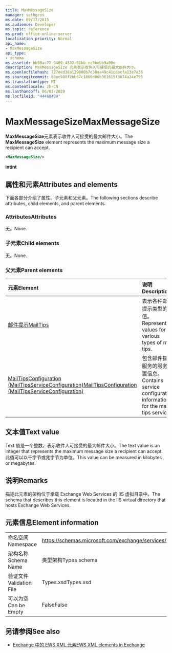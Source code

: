 ```yaml
---
title: MaxMessageSize
manager: sethgros
ms.date: 09/17/2015
ms.audience: Developer
ms.topic: reference
ms.prod: office-online-server
localization_priority: Normal
api_name:
- MaxMessageSize
api_type:
- schema
ms.assetid: bb98ac72-9409-4332-81bb-ee3bebb9a00e
description: MaxMessageSize 元素表示收件人可接受的最大邮件大小。
ms.openlocfilehash: 727eed38a129800b7d38aa49c41cdacfa13e7a36
ms.sourcegitcommit: 88ec988f2bb67c1866d06b361615f3674a24e795
ms.translationtype: MT
ms.contentlocale: zh-CN
ms.lasthandoff: 06/03/2020
ms.locfileid: "44468409"
---
```

# <a name="maxmessagesize"></a><span data-ttu-id="122cb-103">MaxMessageSize</span><span class="sxs-lookup"><span data-stu-id="122cb-103">MaxMessageSize</span></span>

<span data-ttu-id="122cb-104">**MaxMessageSize**元素表示收件人可接受的最大邮件大小。</span><span class="sxs-lookup"><span data-stu-id="122cb-104">The **MaxMessageSize** element represents the maximum message size a recipient can accept.</span></span> 
  
```XML
<MaxMessageSize/>
```

 <span data-ttu-id="122cb-105">**int**</span><span class="sxs-lookup"><span data-stu-id="122cb-105">**int**</span></span>
## <a name="attributes-and-elements"></a><span data-ttu-id="122cb-106">属性和元素</span><span class="sxs-lookup"><span data-stu-id="122cb-106">Attributes and elements</span></span>

<span data-ttu-id="122cb-107">下面各部分介绍了属性、子元素和父元素。</span><span class="sxs-lookup"><span data-stu-id="122cb-107">The following sections describe attributes, child elements, and parent elements.</span></span>
  
### <a name="attributes"></a><span data-ttu-id="122cb-108">Attributes</span><span class="sxs-lookup"><span data-stu-id="122cb-108">Attributes</span></span>

<span data-ttu-id="122cb-109">无。</span><span class="sxs-lookup"><span data-stu-id="122cb-109">None.</span></span>
  
### <a name="child-elements"></a><span data-ttu-id="122cb-110">子元素</span><span class="sxs-lookup"><span data-stu-id="122cb-110">Child elements</span></span>

<span data-ttu-id="122cb-111">无。</span><span class="sxs-lookup"><span data-stu-id="122cb-111">None.</span></span>
  
### <a name="parent-elements"></a><span data-ttu-id="122cb-112">父元素</span><span class="sxs-lookup"><span data-stu-id="122cb-112">Parent elements</span></span>

|<span data-ttu-id="122cb-113">**元素**</span><span class="sxs-lookup"><span data-stu-id="122cb-113">**Element**</span></span>|<span data-ttu-id="122cb-114">**说明**</span><span class="sxs-lookup"><span data-stu-id="122cb-114">**Description**</span></span>|
|:-----|:-----|
|[<span data-ttu-id="122cb-115">邮件提示</span><span class="sxs-lookup"><span data-stu-id="122cb-115">MailTips</span></span>](mailtips.md) <br/> |<span data-ttu-id="122cb-116">表示各种邮件提示类型的值。</span><span class="sxs-lookup"><span data-stu-id="122cb-116">Represents values for various types of mail tips.</span></span>  <br/> |
|[<span data-ttu-id="122cb-117">MailTipsConfiguration (MailTipsServiceConfiguration)</span><span class="sxs-lookup"><span data-stu-id="122cb-117">MailTipsConfiguration (MailTipsServiceConfiguration)</span></span>](mailtipsconfiguration-mailtipsserviceconfiguration.md) <br/> |<span data-ttu-id="122cb-118">包含邮件提示服务的服务配置信息。</span><span class="sxs-lookup"><span data-stu-id="122cb-118">Contains service configuration information for the mail tips service.</span></span>  <br/> |
   
## <a name="text-value"></a><span data-ttu-id="122cb-119">文本值</span><span class="sxs-lookup"><span data-stu-id="122cb-119">Text value</span></span>

<span data-ttu-id="122cb-120">Text 值是一个整数，表示收件人可接受的最大邮件大小。</span><span class="sxs-lookup"><span data-stu-id="122cb-120">The text value is an integer that represents the maximum message size a recipient can accept.</span></span> <span data-ttu-id="122cb-121">此值可以以千字节或兆字节为单位。</span><span class="sxs-lookup"><span data-stu-id="122cb-121">This value can be measured in kilobytes or megabytes.</span></span>
  
## <a name="remarks"></a><span data-ttu-id="122cb-122">说明</span><span class="sxs-lookup"><span data-stu-id="122cb-122">Remarks</span></span>

<span data-ttu-id="122cb-123">描述此元素的架构位于承载 Exchange Web Services 的 IIS 虚拟目录中。</span><span class="sxs-lookup"><span data-stu-id="122cb-123">The schema that describes this element is located in the IIS virtual directory that hosts Exchange Web Services.</span></span>
  
## <a name="element-information"></a><span data-ttu-id="122cb-124">元素信息</span><span class="sxs-lookup"><span data-stu-id="122cb-124">Element information</span></span>

|||
|:-----|:-----|
|<span data-ttu-id="122cb-125">命名空间</span><span class="sxs-lookup"><span data-stu-id="122cb-125">Namespace</span></span>  <br/> |https://schemas.microsoft.com/exchange/services/2006/types  <br/> |
|<span data-ttu-id="122cb-126">架构名称</span><span class="sxs-lookup"><span data-stu-id="122cb-126">Schema Name</span></span>  <br/> |<span data-ttu-id="122cb-127">类型架构</span><span class="sxs-lookup"><span data-stu-id="122cb-127">Types schema</span></span>  <br/> |
|<span data-ttu-id="122cb-128">验证文件</span><span class="sxs-lookup"><span data-stu-id="122cb-128">Validation File</span></span>  <br/> |<span data-ttu-id="122cb-129">Types.xsd</span><span class="sxs-lookup"><span data-stu-id="122cb-129">Types.xsd</span></span>  <br/> |
|<span data-ttu-id="122cb-130">可以为空</span><span class="sxs-lookup"><span data-stu-id="122cb-130">Can be Empty</span></span>  <br/> |<span data-ttu-id="122cb-131">False</span><span class="sxs-lookup"><span data-stu-id="122cb-131">False</span></span>  <br/> |
   
## <a name="see-also"></a><span data-ttu-id="122cb-132">另请参阅</span><span class="sxs-lookup"><span data-stu-id="122cb-132">See also</span></span>



- [<span data-ttu-id="122cb-133">Exchange 中的 EWS XML 元素</span><span class="sxs-lookup"><span data-stu-id="122cb-133">EWS XML elements in Exchange</span></span>](ews-xml-elements-in-exchange.md)

